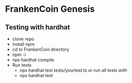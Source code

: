 # FrankenCoin Genesis

## Testing with hardhat 
* clone repo
* install npm
* cd to FrankenCoin directory
* npm -i
* npx hardhat compile
* Run tests
    * npx hardhat test tests/yourtest.ts *or run all tests with*
    * npx hardhat test
